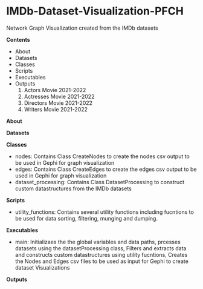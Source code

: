 # IMDb-Dataset-Visualization-PFCH
Network Graph Visualization created from the IMDb datasets

**Contents**
- About
- Datasets
- Classes
- Scripts
- Executables
- Outputs
  1. Actors Movie 2021-2022
  2. Actresses Movie 2021-2022
  3. Directors Movie 2021-2022
  4. Writers Movie 2021-2022

**About**

**Datasets**

**Classes**
- nodes: Contains Class CreateNodes to create the nodes csv output to be used in Gephi for graph visualization
- edges: Contains Class CreateEdges to create the edges csv output to be used in Gephi for graph visualization
- dataset_processing: Contains Class DatasetProcessing to construct custom datastructures from the IMDb datasets  

**Scripts**
- utility_functions: Contains several utility functions including fucntions to be used for data sorting, filtering, munging and dumping. 

**Executables**
- main: Initializaes the the global variables and data paths, prcesses datasets using the datasetProcessing class, Filters and extracts data and constructs custom datastructures using utility fucntions, Creates the Nodes and Edges csv files to be used as input for Gephi to create dataset Visualizations

**Outputs**
